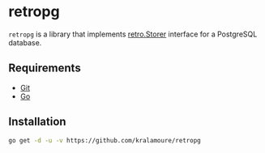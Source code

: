 # retropg

`retropg` is a library that implements [retro.Storer](https://github.com/kralamoure/retro) interface for a PostgreSQL
database.

## Requirements

- [Git](https://git-scm.com/)
- [Go](https://golang.org/)

## Installation

```sh
go get -d -u -v https://github.com/kralamoure/retropg
```
